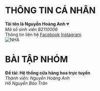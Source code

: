 # THÔNG TIN CÁ NHÂN<br>
**Tôi tên là Nguyễn Hoàng Anh** :broken_heart:<br>
_Mã số sinh viên B2110006_<br>
Thông tin liên hệ [Facebook](https://www.facebook.com/arlo1005/) [Instagram](https://www.instagram.com/n.g.u.y.e.n.h.o.a.n.g.a.n.h/).<br>
![NHA]()
# BÀI TẬP NHÓM<br>
**Đề tài: Hệ thống cửa hàng hoa trực tuyến**<br>
_Thành viên: Nguyễn Hoàng Anh <br>
             Hồ Nguyễn Bảo Trân_
             
